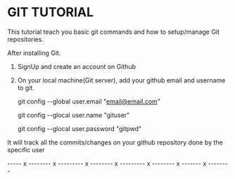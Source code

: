 GIT TUTORIAL
=============

This tutorial teach you basic git commands and how to setup/manage Git repositories.

After installing Git.
1. SignUp and create an account on Github
2. On your local machine(Git server), add your github email and username to git.

	git config --global user.email "email@email.com"                       

	git config --glocal user.name  "gituser"                                  

	git config --glocal user.password  "gitpwd"                                  

It will track all the commits/changes on your github repository done by the specific user

----- x -------- x --------- x -------- x --------- x -------- x ------- x --------
